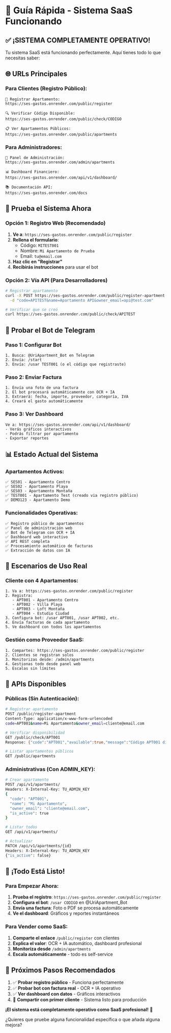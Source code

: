 # 🚀 Guía Rápida - Sistema SaaS Funcionando

## ✅ **¡SISTEMA COMPLETAMENTE OPERATIVO!**

Tu sistema SaaS está funcionando perfectamente. Aquí tienes todo lo que necesitas saber:

## 🌐 **URLs Principales**

### **Para Clientes (Registro Público):**
```
📝 Registrar Apartamento:
https://ses-gastos.onrender.com/public/register

🔍 Verificar Código Disponible:
https://ses-gastos.onrender.com/public/check/CODIGO

📋 Ver Apartamentos Públicos:
https://ses-gastos.onrender.com/public/apartments
```

### **Para Administradores:**
```
👑 Panel de Administración:
https://ses-gastos.onrender.com/admin/apartments

📊 Dashboard Financiero:
https://ses-gastos.onrender.com/api/v1/dashboard/

📚 Documentación API:
https://ses-gastos.onrender.com/docs
```

## 🧪 **Prueba el Sistema Ahora**

### **Opción 1: Registro Web (Recomendado)**
1. **Ve a**: `https://ses-gastos.onrender.com/public/register`
2. **Rellena el formulario**:
   - Código: `MITEST001`
   - Nombre: `Mi Apartamento de Prueba`
   - Email: `tu@email.com`
3. **Haz clic en "Registrar"**
4. **Recibirás instrucciones** para usar el bot

### **Opción 2: Vía API (Para Desarrolladores)**
```bash
# Registrar apartamento
curl -X POST https://ses-gastos.onrender.com/public/register-apartment \
  -d "code=APITEST&name=Apartamento API&owner_email=api@test.com"

# Verificar que se creó
curl https://ses-gastos.onrender.com/public/check/APITEST
```

## 🤖 **Probar el Bot de Telegram**

### **Paso 1: Configurar Bot**
```
1. Busca: @UriApartment_Bot en Telegram
2. Envía: /start
3. Envía: /usar TEST001 (o el código que registraste)
```

### **Paso 2: Enviar Factura**
```
1. Envía una foto de una factura
2. El bot procesará automáticamente con OCR + IA
3. Extraerá: fecha, importe, proveedor, categoría, IVA
4. Creará el gasto automáticamente
```

### **Paso 3: Ver Dashboard**
```
Ve a: https://ses-gastos.onrender.com/api/v1/dashboard/
- Verás gráficos interactivos
- Podrás filtrar por apartamento
- Exportar reportes
```

## 📊 **Estado Actual del Sistema**

### **Apartamentos Activos:**
```
✅ SES01 - Apartamento Centro
✅ SES02 - Apartamento Playa  
✅ SES03 - Apartamento Montaña
✅ TEST001 - Apartamento Test (creado via registro público)
✅ DEMO123 - Apartamento Demo
```

### **Funcionalidades Operativas:**
```
✅ Registro público de apartamentos
✅ Panel de administración web
✅ Bot de Telegram con OCR + IA
✅ Dashboard web interactivo
✅ API REST completa
✅ Procesamiento automático de facturas
✅ Extracción de datos con IA
```

## 🎯 **Escenarios de Uso Real**

### **Cliente con 4 Apartamentos:**
```
1. Va a: https://ses-gastos.onrender.com/public/register
2. Registra:
   - APT001 - Apartamento Centro
   - APT002 - Villa Playa
   - APT003 - Loft Montaña  
   - APT004 - Estudio Ciudad
3. Configura bot: /usar APT001, /usar APT002, etc.
4. Envía facturas de cada apartamento
5. Ve dashboard con todos los apartamentos
```

### **Gestión como Proveedor SaaS:**
```
1. Compartes: https://ses-gastos.onrender.com/public/register
2. Clientes se registran solos
3. Monitorizas desde: /admin/apartments
4. Gestionas todo desde panel web
5. Escalas sin límites
```

## 🔧 **APIs Disponibles**

### **Públicas (Sin Autenticación):**
```bash
# Registrar apartamento
POST /public/register-apartment
Content-Type: application/x-www-form-urlencoded
code=APT001&name=Mi Apartamento&owner_email=cliente@email.com

# Verificar disponibilidad
GET /public/check/APT001
Response: {"code":"APT001","available":true,"message":"Código APT001 disponible"}

# Listar apartamentos públicos
GET /public/apartments
```

### **Administrativas (Con ADMIN_KEY):**
```bash
# Crear apartamento
POST /api/v1/apartments/
Headers: X-Internal-Key: TU_ADMIN_KEY
{
  "code": "APT001",
  "name": "Mi Apartamento", 
  "owner_email": "cliente@email.com",
  "is_active": true
}

# Listar todos
GET /api/v1/apartments/

# Actualizar
PATCH /api/v1/apartments/{id}
Headers: X-Internal-Key: TU_ADMIN_KEY
{"is_active": false}
```

## 🎉 **¡Todo Está Listo!**

### **Para Empezar Ahora:**
1. **Prueba el registro**: `https://ses-gastos.onrender.com/public/register`
2. **Configura el bot**: `/usar CODIGO` en @UriApartment_Bot
3. **Envía una factura**: Foto o PDF se procesa automáticamente
4. **Ve el dashboard**: Gráficos y reportes instantáneos

### **Para Vender como SaaS:**
1. **Comparte el enlace** `/public/register` con clientes
2. **Explica el valor**: OCR + IA automático, dashboard profesional
3. **Monitoriza desde** `/admin/apartments`
4. **Escala automáticamente** - todo es self-service

## 🔄 **Próximos Pasos Recomendados**

1. ✅ **Probar registro público** - Funciona perfectamente
2. ✅ **Probar bot con factura real** - OCR + IA operativo
3. ✅ **Ver dashboard con datos** - Gráficos interactivos
4. 🎯 **Compartir con primer cliente** - Sistema listo para producción

**¡El sistema está completamente operativo como SaaS profesional!** 🚀

¿Quieres que pruebe alguna funcionalidad específica o que añada alguna mejora?